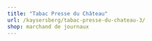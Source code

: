 ```yaml
---
title: "Tabac Presse du Château"
url: /kaysersberg/tabac-presse-du-chateau-3/
shop: marchand de journaux
---
```

